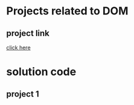 # Projects related to DOM

## project link
[click here]()


# solution code

## project 1

```javascript

```